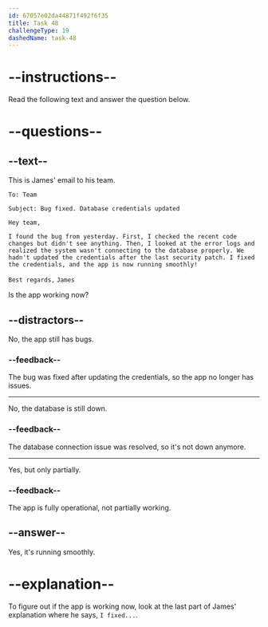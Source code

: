 ```yaml
---
id: 67057e02da44871f492f6f35
title: Task 48
challengeType: 19
dashedName: task-48
---
```


<!-- READING -->

# --instructions--

Read the following text and answer the question below.

# --questions--

## --text--

This is James' email to his team.

`To: Team`

`Subject: Bug fixed. Database credentials updated`

`Hey team,`

`I found the bug from yesterday. First, I checked the recent code changes but didn't see anything. Then, I looked at the error logs and realized the system wasn't connecting to the database properly. We hadn't updated the credentials after the last security patch. I fixed the credentials, and the app is now running smoothly!`

`Best regards,`
`James`

Is the app working now?

## --distractors--

No, the app still has bugs.

### --feedback--

The bug was fixed after updating the credentials, so the app no longer has issues.

---

No, the database is still down.

### --feedback--

The database connection issue was resolved, so it's not down anymore.

---

Yes, but only partially.

### --feedback--

The app is fully operational, not partially working.

## --answer--

Yes, it's running smoothly.

# --explanation--

To figure out if the app is working now, look at the last part of James' explanation where he says, `I fixed...`.

